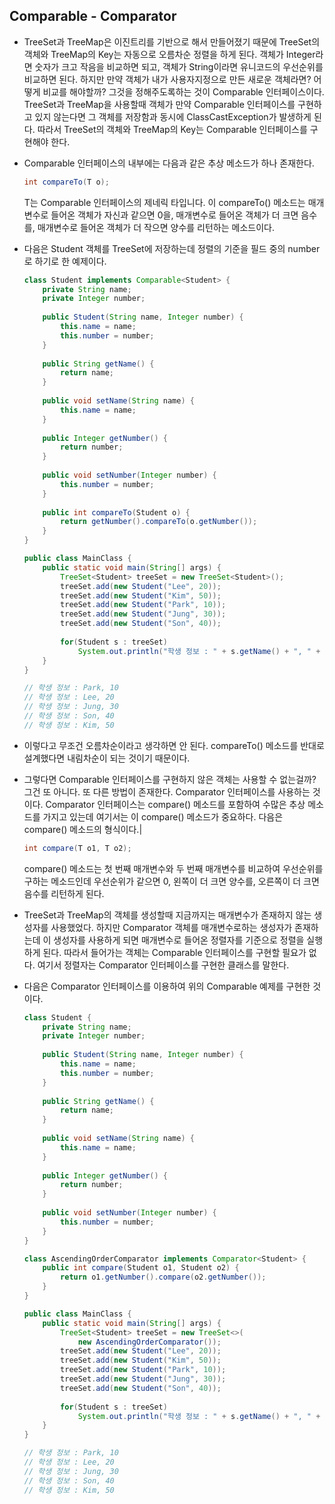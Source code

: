 ## Comparable - Comparator

- TreeSet과 TreeMap은 이진트리를 기반으로 해서 만들어졌기 때문에
  TreeSet의 객체와 TreeMap의 Key는 자동으로 오름차순 정렬을 하게 된다.
  객체가 Integer라면 숫자가 크고 작음을 비교하면 되고,
  객체가 String이라면 유니코드의 우선순위를 비교하면 된다.
  하지만 만약 객체가 내가 사용자지정으로 만든 새로운 객체라면?
  어떻게 비교를 해야할까?
  그것을 정해주도록하는 것이 Comparable 인터페이스이다.
  TreeSet과 TreeMap을 사용할때 객체가 만약 Comparable 인터페이스를 구현하고 있지 않는다면
  그 객체를 저장함과 동시에 ClassCastException가 발생하게 된다.
  따라서 TreeSet의 객체와 TreeMap의 Key는 Comparable 인터페이스를 구현해야 한다.

- Comparable 인터페이스의 내부에는 다음과 같은 추상 메소드가 하나 존재한다.

  ```java
  int compareTo(T o);
  ```

  T는 Comparable 인터페이스의 제네릭 타입니다.
  이 compareTo() 메소드는 매개변수로 들어온 객체가 자신과 같으면 0을,
  매개변수로 들어온 객체가 더 크면 음수를,
  매개변수로 들어온 객체가 더 작으면 양수를 리턴하는 메소드이다.

- 다음은 Student 객체를 TreeSet에 저장하는데 정렬의 기준을 필드 중의 number로 하기로 한 예제이다.

  ```java
  class Student implements Comparable<Student> {
      private String name;
      private Integer number;
      
      public Student(String name, Integer number) {
          this.name = name;
          this.number = number;
      }
      
      public String getName() {
          return name;
      }
      
      public void setName(String name) {
          this.name = name;
      }
      
      public Integer getNumber() {
          return number;
      }
      
      public void setNumber(Integer number) {
          this.number = number;
      }
      
      public int compareTo(Student o) {
          return getNumber().compareTo(o.getNumber());
      }
  }
  
  public class MainClass {
      public static void main(String[] args) {
          TreeSet<Student> treeSet = new TreeSet<Student>();
          treeSet.add(new Student("Lee", 20));
          treeSet.add(new Student("Kim", 50));
          treeSet.add(new Student("Park", 10));
          treeSet.add(new Student("Jung", 30));
          treeSet.add(new Student("Son", 40));
          
          for(Student s : treeSet)
              System.out.println("학생 정보 : " + s.getName() + ", " + s.getNumber());
      }
  }
  
  // 학생 정보 : Park, 10
  // 학생 정보 : Lee, 20
  // 학생 정보 : Jung, 30
  // 학생 정보 : Son, 40
  // 학생 정보 : Kim, 50
  ```

- 이렇다고 무조건 오름차순이라고 생각하면 안 된다.
  compareTo() 메소드를 반대로 설계했다면
  내림차순이 되는 것이기 때문이다.



- 그렇다면 Comparable 인터페이스를 구현하지 않은 객체는 사용할 수 없는걸까?
  그건 또 아니다. 또 다른 방법이 존재한다.
  Comparator 인터페이스를 사용하는 것이다.
  Comparator 인터페이스는 compare() 메소드를 포함하여 수많은 추상 메소드를 가지고 있는데
  여기서는 이 compare() 메소드가 중요하다.
  다음은 compare() 메소드의 형식이다.|

  ```java
  int compare(T o1, T o2);
  ```

  compare() 메소드는 첫 번째 매개변수와 두 번째 매개변수를 비교하여
  우선순위를 구하는 메소드인데
  우선순위가 같으면 0,
  왼쪽이 더 크면 양수를,
  오른쪽이 더 크면 음수를 리턴하게 된다.

- TreeSet과 TreeMap의 객체를 생성할때 지금까지는 매개변수가 존재하지 않는 생성자를 사용했었다.
  하지만 Comparator 객체를 매개변수로하는 생성자가 존재하는데
  이 생성자를 사용하게 되면 매개변수로 들어온 정렬자를 기준으로 정렬을 실행하게 된다.
  따라서 들어가는 객체는 Comparable 인터페이스를 구현할 필요가 없다.
  여기서 정렬자는 Comparator 인터페이스를 구현한 클래스를 말한다.

- 다음은 Comparator 인터페이스를 이용하여 위의 Comparable 예제를 구현한 것이다.

  ```java
  class Student {
      private String name;
      private Integer number;
      
      public Student(String name, Integer number) {
          this.name = name;
          this.number = number;
      }
      
      public String getName() {
          return name;
      }
      
      public void setName(String name) {
          this.name = name;
      }
      
      public Integer getNumber() {
          return number;
      }
      
      public void setNumber(Integer number) {
          this.number = number;
      }
  }
  
  class AscendingOrderComparator implements Comparator<Student> {
      public int compare(Student o1, Student o2) {
          return o1.getNumber().compare(o2.getNumber());
      }
  }
  
  public class MainClass {
      public static void main(String[] args) {
          TreeSet<Student> treeSet = new TreeSet<>(
              new AscendingOrderComparator());
          treeSet.add(new Student("Lee", 20));
          treeSet.add(new Student("Kim", 50));
          treeSet.add(new Student("Park", 10));
          treeSet.add(new Student("Jung", 30));
          treeSet.add(new Student("Son", 40));
          
          for(Student s : treeSet)
              System.out.println("학생 정보 : " + s.getName() + ", " + s.getNumber());
      }
  }
  
  // 학생 정보 : Park, 10
  // 학생 정보 : Lee, 20
  // 학생 정보 : Jung, 30
  // 학생 정보 : Son, 40
  // 학생 정보 : Kim, 50
  ```

  